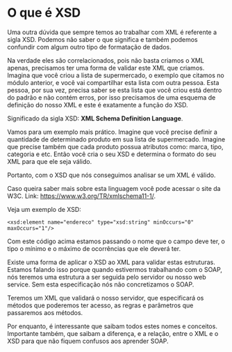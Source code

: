 # O que é XSD

Uma outra dúvida que sempre temos ao trabalhar com XML é referente a sigla XSD. Podemos não saber o que significa e também podemos confundir com algum outro tipo de formatação de dados.

Na verdade eles são correlacionados, pois não basta criamos o XML apenas, precisamos ter uma forma de validar este XML que criamos. Imagina que você criou a lista de supermercado, o exemplo que citamos no módulo anterior, e você vai compartilhar esta lista com outra pessoa. Esta pessoa, por sua vez, precisa saber se esta lista que você criou está dentro do padrão e não contém erros, por isso precisamos de uma esquema de definição do nosso XML e este é exatamente a função do XSD.

Significado da sigla XSD: **XML Schema Definition Language**.

Vamos para um exemplo mais prático. Imagine que você precise definir a quantidade de determinado produto em sua lista de supermercado. Imagine que precise também que cada produto possua atributos como: marca, tipo, categoria e etc. Então você cria o seu XSD e determina o formato do seu XML para que ele seja válido.

Portanto, com o XSD que nós conseguimos analisar se um XML é válido.

Caso queira saber mais sobre esta linguagem você pode acessar o site da W3C. Link: <https://www.w3.org/TR/xmlschema11-1/>.

Veja um exemplo de XSD:

```
<xsd:element name="endereco" type="xsd:string" minOccurs="0" maxOccurs="1"/>
```

Com este código acima estamos passando o nome que o campo deve ter, o tipo o mínimo e o máximo de ocorrências que ele deverá ter.

Existe uma forma de aplicar o XSD ao XML para validar estas estruturas. Estamos falando isso porque quando estivermos trabalhando com o SOAP, nós teremos uma estrutura a ser seguida pelo servidor ou nosso web service. Sem esta especificação nós não concretizamos o SOAP.

Teremos um XML que validará o nosso servidor, que especificará os métodos que poderemos ter acesso, as regras e parâmetros que passaremos aos métodos.

Por enquanto, é interessante que saibam todos estes nomes e conceitos. Importante também, que saibam a diferença, e a relação, entre o XML e o XSD para que não fiquem confusos aos aprender SOAP.